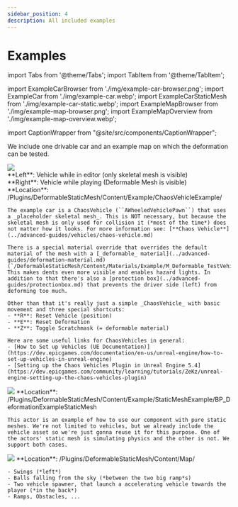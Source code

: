 ```yaml
---
sidebar_position: 4
description: All included examples
---
```


# Examples

import Tabs from '@theme/Tabs';
import TabItem from '@theme/TabItem';

import ExampleCarBrowser from './img/example-car-browser.png';
import ExampleCar from './img/example-car.webp';
import ExampleCarStaticMesh from './img/example-car-static.webp';
import ExampleMapBrowser from './img/example-map-browser.png';
import ExampleMapOverview from './img/example-map-overview.webp';

import CaptionWrapper from "@site/src/components/CaptionWrapper";

We include one drivable car and an example map on which the deformation can be tested. 

<Tabs className="unique-tabs">
  <TabItem value="car-skeletal" label="Vehicle (Chaos)" default>
    <!-- <div style={{display: "flex", maxWidth: "100%"}}>
      <img src={ExampleCarBrowser} style={{width: "50%"}} />
      <img src={ExampleCar} style={{width: "50%"}} />
    </div> -->
    <img src={ExampleCar} />
    <div style={{display: "flex", maxWidth: "100%"}}>
      <div style={{width: "50%"}}>**Left**: Vehicle while in editor (only skeletal mesh is visible)</div>
      <div style={{width: "50%"}}>**Right**: Vehicle while playing (Deformable Mesh is visible)</div>
    </div>
    **Location**: /Plugins/DeformableStaticMesh/Content/Example/ChaosVehicleExample/

    The example car is a ChaosVehicle (``AWheeledVehiclePawn``) that uses a _placeholder skeletal mesh_. This is NOT necessary, but because the skeletal mesh is only used for collision it (*most of the time*) does not matter how it looks. For more information see: [**Chaos Vehicle**](../advanced-guides/vehicles/chaos-vehicle.md)

    There is a special material override that overrides the default material of the mesh with a [_deformable_ material](../advanced-guides/deformation-material.md) (`/DeformableStaticMesh/Content/Materials/Example/M_Deformable_TestVehicle`). This makes dents even more visible and enables hazard lights. In addition to that there's also a [protection box](../advanced-guides/protectionbox.md) that prevents the driver side (left) from deforming too much.

    Other than that it's really just a simple _ChaosVehicle_ with basic movement and three special shortcuts:
    - **R**: Reset Vehicle (position)
    - **E**: Reset Deformation
    - **Z**: Toggle Scratchmask (= deformable material)

    Here are some useful links for ChaosVehicles in general:
    - [How to Set up Vehicles (UE Documentation)](https://dev.epicgames.com/documentation/en-us/unreal-engine/how-to-set-up-vehicles-in-unreal-engine)
    - [Setting up the Chaos Vehicles Plugin in Unreal Engine 5.4](https://dev.epicgames.com/community/learning/tutorials/ZeKz/unreal-engine-setting-up-the-chaos-vehicles-plugin)
  </TabItem>
  <TabItem value="car-static" label="Static Mesh (Vehicle)">
    <!-- <div style={{display: "flex", maxWidth: "100%"}}>
      <img src={ExampleMapBrowser} style={{width: "50%"}} />
      <img src={ExampleMapOverview} style={{width: "50%"}} />
    </div> -->
    <img src={ExampleCarStaticMesh} />
    **Location**: /Plugins/DeformableStaticMesh/Content/Example/StaticMeshExample/BP_DeformationExampleStaticMesh

    This actor is an example of how to use our component with pure static meshes. We're not limited to vehicles, but we already include the vehicle asset so we're just gonna reuse it for this purpose. One of the actors' static mesh is simulating physics and the other is not. We support both cases.
  </TabItem>
  <TabItem value="map" label="Map">
    <img src={ExampleMapOverview}/>
    **Location**: /Plugins/DeformableStaticMesh/Content/Map/

    - Swings (*left*)
    - Balls falling from the sky (*between the two big ramp*s)
    - Two vehicle spawner, that launch a accelerating vehicle towards the player (*in the back*)
    - Ramps, Obstacles, ...
  </TabItem>
</Tabs>